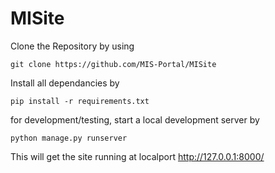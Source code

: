 # MISite

Clone the Repository by using

`git clone https://github.com/MIS-Portal/MISite`

Install all dependancies by

`pip install -r requirements.txt`

for development/testing, start a local development server by

`python manage.py runserver`

This will get the site running at localport http://127.0.0.1:8000/
